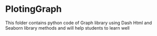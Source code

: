 # PlotingGraph
This folder contains python code of Graph library using Dash Html and Seaborn library methods  and will  help students to learn well
